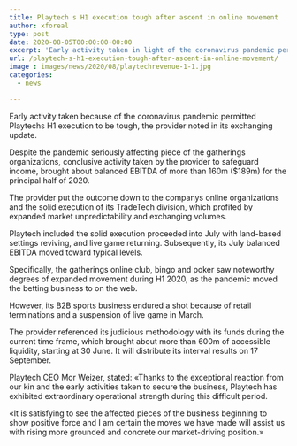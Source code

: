 ```yaml
---
title: Playtech s H1 execution tough after ascent in online movement
author: xforeal 
type: post
date: 2020-08-05T00:00:00+00:00
excerpt: 'Early activity taken in light of the coronavirus pandemic permitted Playtechs H1 execution to be versatile, the provider noted in its exchanging update '
url: /playtech-s-h1-execution-tough-after-ascent-in-online-movement/
image : images/news/2020/08/playtechrevenue-1-1.jpg
categories:
  - news

---
```

Early activity taken because of the coronavirus pandemic permitted Playtechs H1 execution to be tough, the provider noted in its exchanging update. 

Despite the pandemic seriously affecting piece of the gatherings organizations, conclusive activity taken by the provider to safeguard income, brought about balanced EBITDA of more than 160m ($189m) for the principal half of 2020. 

The provider put the outcome down to the companys online organizations and the solid execution of its TradeTech division, which profited by expanded market unpredictability and exchanging volumes. 

Playtech included the solid execution proceeded into July with land-based settings reviving, and live game returning. Subsequently, its July balanced EBITDA moved toward typical levels. 

Specifically, the gatherings online club, bingo and poker saw noteworthy degrees of expanded movement during H1 2020, as the pandemic moved the betting business to on the web. 

However, its B2B sports business endured a shot because of retail terminations and a suspension of live game in March. 

The provider referenced its judicious methodology with its funds during the current time frame, which brought about more than 600m of accessible liquidity, starting at 30 June. It will distribute its interval results on 17 September. 

Playtech CEO Mor Weizer, stated: &#171;Thanks to the exceptional reaction from our kin and the early activities taken to secure the business, Playtech has exhibited extraordinary operational strength during this difficult period. 

&#171;It is satisfying to see the affected pieces of the business beginning to show positive force and I am certain the moves we have made will assist us with rising more grounded and concrete our market-driving position.&#187;